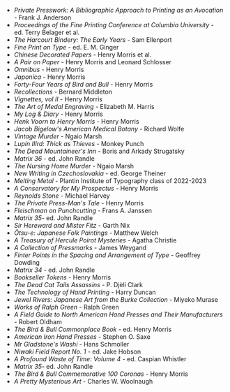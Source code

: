 * _Private Presswork: A Bibliographic Approach to Printing as an Avocation_ - Frank J. Anderson
* _Proceedings of the Fine Printing Conference at Columbia University_ - ed. Terry Belager et al.
* _The Harcourt Bindery: The Early Years_ - Sam Ellenport
* _Fine Print on Type_ - ed. E. M. Ginger
* _Chinese Decorated Papers_ - Henry Morris et al.
* _A Pair on Paper_ - Henry Morris and Leonard Schlosser
* _Omnibus_ - Henry Morris
* _Japonica_ - Henry Morris
* _Forty-Four Years of Bird and Bull_ - Henry Morris
* _Recollections_ - Bernard Middleton
* _Vignettes, vol II_ - Henry Morris
* _The Art of Medal Engraving_ - Elizabeth M. Harris
* _My Log & Diary_ - Henry Morris
* _Henk Voorn to Henry Morris_ - Henry Morris
* _Jacob Bigelow's American Medical Botany_ - Richard Wolfe
* _Vintage Murder_ - Ngaio Marsh
* _Lupin IIIrd: Thick as Thieves_ - Monkey Punch
* _The Dead Mountaineer's Inn_ - Boris and Arkady Strugatsky
* _Matrix 36_ - ed. John Randle
* _The Nursing Home Murder_ - Ngaio Marsh
* _New Writing in Czechoslovakia_ - ed. George Theiner
* _Melting Metal_ - Plantin Institute of Typography class of 2022-2023
* _A Conservatory for My Prospectus_ - Henry Morris
* _Reynolds Stone_ - Michael Harvey
* _The Private Press-Man's Tale_ - Henry Morris
* _Fleischman on Punchcutting_ - Frans A. Janssen
* _Matrix 35_- ed. John Randle
* _Sir Hereward and Mister Fitz_ - Garth Nix
* _Ōtsu-e: Japanese Folk Paintings_ - Matthew Welch
* _A Treasury of Hercule Poirot Mysteries_ - Agatha Christie
* _A Collection of Pressmarks_ - James Weygand
* _Finter Points in the Spacing and Arrangement of Type_ - Geoffrey Dowding
* _Matrix 34_ - ed. John Randle
* _Bookseller Tokens_ - Henry Morris
* _The Dead Cat Tails Assassins_ - P. Djèlí Clark
* _The Technology of Hand Printing_ - Harry Duncan
* _Jewel Rivers: Japanese Art from the Burke Collection_ - Miyeko Murase
* _Works of Ralph Green_ - Ralph Green
* _A Field Guide to North American Hand Presses and Their Manufacturers_ - Robert Oldham
* _The Bird & Bull Commonplace Book_ - ed. Henry Morris
* _American Iron Hand Presses_ - Stephen O. Saxe
* _Mr Gladstone's Washi_ - Hans Schmoller
* _Niwaki Field Report No. 1_ - ed. Jake Hobson
* _A Profound Waste of Time: Volume 4_ - ed. Caspian Whistler
* _Matrix 35_- ed. John Randle
* _The Bird & Bull Commemorative 100 Coronas_ - Henry Morris
* _A Pretty Mysterious Art_ - Charles W. Woolnaugh